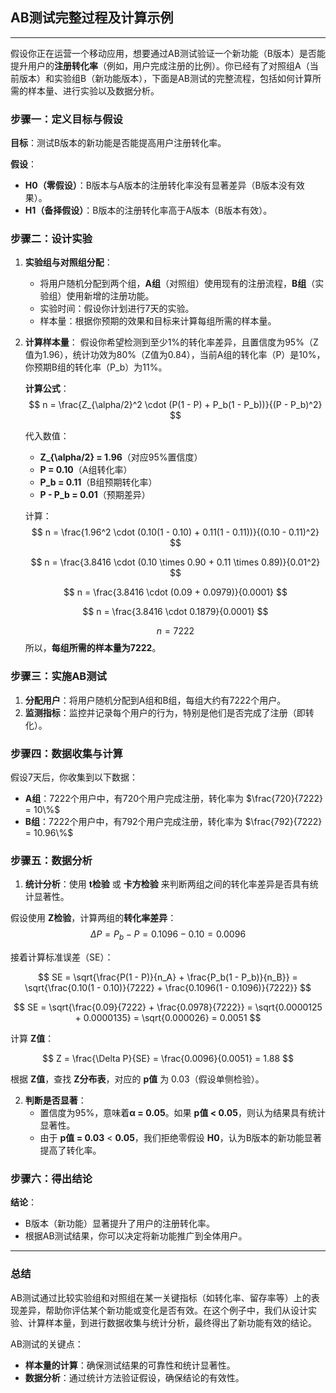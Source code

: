 ## AB测试完整过程及计算示例

---
假设你正在运营一个移动应用，想要通过AB测试验证一个新功能（B版本）是否能提升用户的**注册转化率**（例如，用户完成注册的比例）。你已经有了对照组A（当前版本）和实验组B（新功能版本），下面是AB测试的完整流程，包括如何计算所需的样本量、进行实验以及数据分析。

### **步骤一：定义目标与假设**

**目标**：测试B版本的新功能是否能提高用户注册转化率。

**假设**：
- **H0（零假设）**：B版本与A版本的注册转化率没有显著差异（B版本没有效果）。
- **H1（备择假设）**：B版本的注册转化率高于A版本（B版本有效）。

### **步骤二：设计实验**

1. **实验组与对照组分配**：
   - 将用户随机分配到两个组，**A组**（对照组）使用现有的注册流程，**B组**（实验组）使用新增的注册功能。
   - 实验时间：假设你计划进行7天的实验。
   - 样本量：根据你预期的效果和目标来计算每组所需的样本量。

2. **计算样本量**：
   假设你希望检测到至少1%的转化率差异，且置信度为95%（Z值为1.96），统计功效为80%（Z值为0.84），当前A组的转化率（P）是10%，你预期B组的转化率（P_b）为11%。

   **计算公式**：
   $$
   n = \frac{Z_{\alpha/2}^2 \cdot (P(1 - P) + P_b(1 - P_b))}{(P - P_b)^2}
   $$

   代入数值：
   - **Z_{\alpha/2} = 1.96**（对应95%置信度）
   - **P = 0.10**（A组转化率）
   - **P_b = 0.11**（B组预期转化率）
   - **P - P_b = 0.01**（预期差异）

   计算：
   $$
   n = \frac{1.96^2 \cdot (0.10(1 - 0.10) + 0.11(1 - 0.11))}{(0.10 - 0.11)^2}
   $$

   $$
   n = \frac{3.8416 \cdot (0.10 \times 0.90 + 0.11 \times 0.89)}{0.01^2}
   $$

   $$
   n = \frac{3.8416 \cdot (0.09 + 0.0979)}{0.0001}
   $$

   $$
   n = \frac{3.8416 \cdot 0.1879}{0.0001}
   $$

   $$
   n = 7222
   $$
   所以，**每组所需的样本量为7222**。

### **步骤三：实施AB测试**

1. **分配用户**：将用户随机分配到A组和B组，每组大约有7222个用户。
2. **监测指标**：监控并记录每个用户的行为，特别是他们是否完成了注册（即转化）。

### **步骤四：数据收集与计算**

假设7天后，你收集到以下数据：
- **A组**：7222个用户中，有720个用户完成注册，转化率为 $\frac{720}{7222} = 10\%$
- **B组**：7222个用户中，有792个用户完成注册，转化率为 $\frac{792}{7222} = 10.96\%$

### **步骤五：数据分析**

1. **统计分析**：使用 **t检验** 或 **卡方检验** 来判断两组之间的转化率差异是否具有统计显著性。

假设使用 **Z检验**，计算两组的**转化率差异**：
$$
\Delta P = P_b - P = 0.1096 - 0.10 = 0.0096
$$

接着计算标准误差（SE）：

$$
SE = \sqrt{\frac{P(1 - P)}{n_A} + \frac{P_b(1 - P_b)}{n_B}} = \sqrt{\frac{0.10(1 - 0.10)}{7222} + \frac{0.1096(1 - 0.1096)}{7222}} 
$$

$$
SE = \sqrt{\frac{0.09}{7222} + \frac{0.0978}{7222}} = \sqrt{0.0000125 + 0.0000135} = \sqrt{0.000026} = 0.0051
$$

计算 **Z值**：

$$
Z = \frac{\Delta P}{SE} = \frac{0.0096}{0.0051} = 1.88
$$

根据 **Z值**，查找 **Z分布表**，对应的 **p值** 为 0.03（假设单侧检验）。

2. **判断是否显著**：
   - 置信度为95%，意味着**α = 0.05**。如果 **p值 < 0.05**，则认为结果具有统计显著性。
   - 由于 **p值 = 0.03** < **0.05**，我们拒绝零假设 **H0**，认为B版本的新功能显著提高了转化率。

### **步骤六：得出结论**

**结论**：
- B版本（新功能）显著提升了用户的注册转化率。
- 根据AB测试结果，你可以决定将新功能推广到全体用户。

---

### **总结**
AB测试通过比较实验组和对照组在某一关键指标（如转化率、留存率等）上的表现差异，帮助你评估某个新功能或变化是否有效。在这个例子中，我们从设计实验、计算样本量，到进行数据收集与统计分析，最终得出了新功能有效的结论。

AB测试的关键点：
- **样本量的计算**：确保测试结果的可靠性和统计显著性。
- **数据分析**：通过统计方法验证假设，确保结论的有效性。
